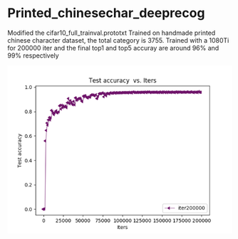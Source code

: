 # Printed_chinesechar_deeprecog
Modified the cifar10_full_trainval.prototxt
Trained on handmade printed chinese character dataset, the total category is 3755.
Trained with a 1080Ti for 200000 iter and the final top1 and top5 accuray are around 96% and 99% respectively 


![image](https://github.com/kli017/Printed_chinesechar_deeprecog/blob/master/accuracy.png)
